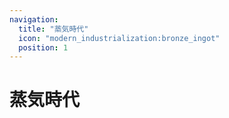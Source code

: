 ```yaml
---
navigation:
  title: "蒸気時代"
  icon: "modern_industrialization:bronze_ingot"
  position: 1
---
```


# 蒸気時代

<SubPages />